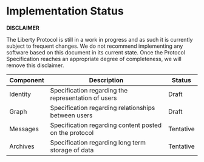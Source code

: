# Implementation Status


**DISCLAIMER**

The Liberty Protocol is still in a work in progress and as such it is currently subject to frequent changes.
We do not recommend implementing any software based on this document in its current state.
Once the Protocol Specification reaches an appropriate degree of completeness, we will remove this disclaimer.

Component | Description                                                | Status
----------|------------------------------------------------------------|--------
Identity  | Specification regarding the representation of users        | Draft
Graph     | Specification regarding relationships between users        | Draft
Messages  | Specification regarding content posted on the protocol     | Tentative
Archives  | Specification regarding long term storage of data          | Tentative
